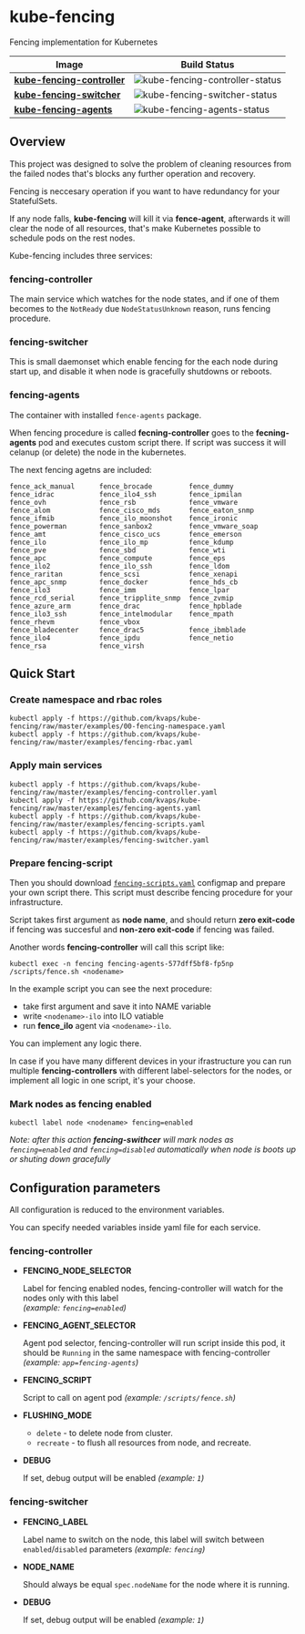 # kube-fencing

Fencing implementation for Kubernetes


| Image                          | Build Status                       |
|--------------------------------|------------------------------------|
| **[kube-fencing-controller]**  | ![kube-fencing-controller-status]  |
| **[kube-fencing-switcher]**    | ![kube-fencing-switcher-status]    |
| **[kube-fencing-agents]**      | ![kube-fencing-agents-status]      |


[kube-fencing-controller]: https://hub.docker.com/r/kvaps/kube-fencing-controller/
[kube-fencing-switcher]: https://hub.docker.com/r/kvaps/kube-fencing-switcher/
[kube-fencing-agents]: https://hub.docker.com/r/kvaps/kube-fencing-agents/
[kube-fencing-controller-status]: https://img.shields.io/docker/build/kvaps/kube-fencing-controller.svg
[kube-fencing-switcher-status]:  https://img.shields.io/docker/build/kvaps/kube-fencing-switcher.svg
[kube-fencing-agents-status]:  https://img.shields.io/docker/build/kvaps/kube-fencing-agents.svg


## Overview

This project was designed to solve the problem of cleaning resources from the failed nodes that's blocks any further operation and recovery.

Fencing is neccesary operation if you want to have redundancy for your StatefulSets.

If any node falls, **kube-fencing** will kill it via **fence-agent**, afterwards it will clear the node of all resources, that's make Kubernetes possible to schedule pods on the rest nodes.

Kube-fencing includes three services:

### fencing-controller

The main service which watches for the node states, and if one of them becomes to the `NotReady` due `NodeStatusUnknown` reason, runs fencing procedure.

### fencing-switcher

This is small daemonset which enable fencing for the each node during start up, and disable it when node is gracefully shutdowns or reboots.

### fencing-agents

The container with installed `fence-agents` package.

When fencing procedure is called **fecning-controller** goes to the **fecning-agents** pod and executes custom script there.
If script was success it will celanup (or delete) the node in the kubernetes.

The next fencing agetns are included:

```
fence_ack_manual      fence_brocade         fence_dummy           fence_idrac           fence_ilo4_ssh        fence_ipmilan         fence_ovh             fence_rsb             fence_vmware          
fence_alom            fence_cisco_mds       fence_eaton_snmp      fence_ifmib           fence_ilo_moonshot    fence_ironic          fence_powerman        fence_sanbox2         fence_vmware_soap     
fence_amt             fence_cisco_ucs       fence_emerson         fence_ilo             fence_ilo_mp          fence_kdump           fence_pve             fence_sbd             fence_wti             
fence_apc             fence_compute         fence_eps             fence_ilo2            fence_ilo_ssh         fence_ldom            fence_raritan         fence_scsi            fence_xenapi          
fence_apc_snmp        fence_docker          fence_hds_cb          fence_ilo3            fence_imm             fence_lpar            fence_rcd_serial      fence_tripplite_snmp  fence_zvmip           
fence_azure_arm       fence_drac            fence_hpblade         fence_ilo3_ssh        fence_intelmodular    fence_mpath           fence_rhevm           fence_vbox            
fence_bladecenter     fence_drac5           fence_ibmblade        fence_ilo4            fence_ipdu            fence_netio           fence_rsa             fence_virsh           
```

## Quick Start

### Create namespace and rbac roles
```
kubectl apply -f https://github.com/kvaps/kube-fencing/raw/master/examples/00-fencing-namespace.yaml
kubectl apply -f https://github.com/kvaps/kube-fencing/raw/master/examples/fencing-rbac.yaml
```

### Apply main services
```
kubectl apply -f https://github.com/kvaps/kube-fencing/raw/master/examples/fencing-controller.yaml
kubectl apply -f https://github.com/kvaps/kube-fencing/raw/master/examples/fencing-agents.yaml
kubectl apply -f https://github.com/kvaps/kube-fencing/raw/master/examples/fencing-scripts.yaml
kubectl apply -f https://github.com/kvaps/kube-fencing/raw/master/examples/fencing-switcher.yaml
```

### Prepare fencing-script

Then you should download [`fencing-scripts.yaml`](https://github.com/kvaps/kube-fencing/raw/master/examples/fencing-scripts.yaml) configmap and prepare your own script there.
This script must describe fencing procedure for your infrastructure.

Script takes first argument as **node name**, and should return **zero exit-code** if fencing was succesful and **non-zero exit-code** if fencing was failed.

Another words **fencing-controller** will call this script like:
```
kubectl exec -n fencing fencing-agents-577dff5bf8-fp5np /scripts/fence.sh <nodename>
```

In the example script you can see the next procedure:

* take first argument and save it into NAME variable
* write `<nodename>-ilo` into ILO vatiable
* run **fence_ilo** agent via `<nodename>-ilo`.

You can implement any logic there.

In case if you have many different devices in your ifrastructure you can run multiple **fencing-controllers** with different label-selectors for the nodes, or implement all logic in one script, it's your choose.

### Mark nodes as fencing enabled

```
kubectl label node <nodename> fencing=enabled
```

*Note: after this action **fencing-swithcer** will mark nodes as `fencing=enabled` and `fencing=disabled` automatically when node is boots up or shuting down gracefully*

## Configuration parameters

All configuration is reduced to the environment variables.

You can specify needed variables inside yaml file for each service.

### fencing-controller

* **FENCING_NODE_SELECTOR**

  Label for fencing enabled nodes, fencing-controller will watch for the nodes only with this label <br>
  *(example: `fencing=enabled`)*
  
* **FENCING_AGENT_SELECTOR**

  Agent pod selector, fencing-controller will run script inside this pod, it should be `Running` in the same namespace with fencing-controller *(example: `app=fencing-agents`)*
  
* **FENCING_SCRIPT**

  Script to call on agent pod *(example: `/scripts/fence.sh`)*
  
* **FLUSHING_MODE**

  * `delete` - to delete node from cluster.
  * `recreate` - to flush all resources from node, and recreate.
  
* **DEBUG**

  If set, debug output will be enabled *(example: `1`)*
  

### fencing-switcher

* **FENCING_LABEL**

  Label name to switch on the node, this label will switch between `enabled`/`disabled` parameters *(example: `fencing`)*
  
* **NODE_NAME**

  Should always be equal `spec.nodeName` for the node where it is running.

* **DEBUG**

  If set, debug output will be enabled *(example: `1`)*
